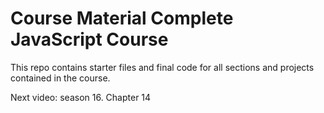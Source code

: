 # Course Material Complete JavaScript Course

This repo contains starter files and final code for all sections and projects contained in the course.

Next video: season 16. Chapter 14
